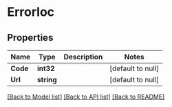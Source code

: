 # Errorloc

## Properties
Name | Type | Description | Notes
------------ | ------------- | ------------- | -------------
**Code** | **int32** |  | [default to null]
**Url** | **string** |  | [default to null]

[[Back to Model list]](../README.md#documentation-for-models) [[Back to API list]](../README.md#documentation-for-api-endpoints) [[Back to README]](../README.md)


